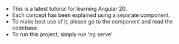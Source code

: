 - This is a latest tutorial for learning Angular 20.
- Each concept has been explained using a separate component.
- To make best use of it, please go to the component and read the codebase.
- To run this project, simply run 'ng serve'
